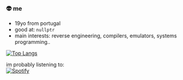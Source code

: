 ### 👽 me

- 19yo from portugal <br>
- good at: `nullptr` <br>
- main interests: reverse engineering, compilers, emulators, systems programming.. <br>

 [![Top Langs](https://github-readme-stats.vercel.app/api/top-langs/?username=roby2014&exclude_repo=uni-projects,cars-gallery&langs_count=6&layout=compact&hide=lua&theme=github_dark)](https://github.com/anuraghazra/github-readme-stats)
 
im probably listening to:
&nbsp; <br> [![Spotify](https://novatorem-robyzzz.vercel.app/api/spotify?background_color=0d1117&border_color=ffffff)](https://open.spotify.com/user/aw.roby)

